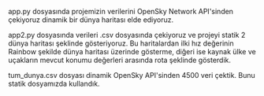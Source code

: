 app.py dosyasında projemizin verilerini OpenSky Network API'sinden çekiyoruz dinamik bir dünya haritası elde ediyoruz.

app2.py dosyasında verileri .csv dosyasında çekiyoruz ve projeyi statik 2 dünya haritası şeklinde gösteriyoruz. Bu haritalardan ilki hız değerinin Rainbow şekilde dünya haritası üzerinde gösterme, 
diğeri ise kaynak ülke ve uçakların mevcut konumu değerleri arasında rota şeklinde gösterdik.

tum_dunya.csv dosyası dinamik OpenSky API'sinden 4500 veri çektik. Bunu statik dosyamızda kullandık.
